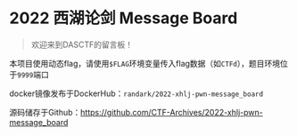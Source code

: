 # 2022 西湖论剑 Message Board

> 欢迎来到DASCTF的留言板！

本项目使用动态flag，请使用`$FLAG`环境变量传入flag数据（如`CTFd`），题目环境位于`9999`端口

docker镜像发布于DockerHub：`randark/2022-xhlj-pwn-message_board`

源码储存于Github：https://github.com/CTF-Archives/2022-xhlj-pwn-message_board
